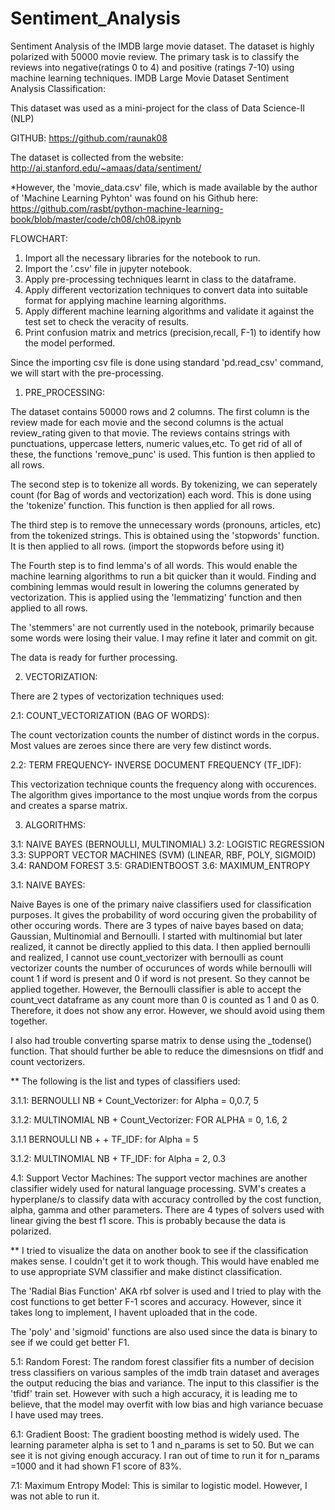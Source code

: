 # Sentiment_Analysis
Sentiment Analysis of the IMDB large movie dataset. The dataset is highly polarized with 50000 movie review. The primary task is to classify the reviews into negative(ratings 0 to 4) and positive (ratings 7-10) using machine learning techniques.
IMDB Large Movie Dataset Sentiment Analysis Classification:

This dataset was used as a mini-project for the class of Data Science-II (NLP)

GITHUB: https://github.com/raunak08



The dataset is collected from the website:
http://ai.stanford.edu/~amaas/data/sentiment/

*However, the 'movie_data.csv' file, which is made available by the author of 'Machine Learning Pyhton' was found on his Github here:
https://github.com/rasbt/python-machine-learning-book/blob/master/code/ch08/ch08.ipynb

FLOWCHART:
1. Import all the necessary libraries for the notebook to run. 
1. Import the '.csv' file in jupyter notebook.
2. Apply pre-processing techniques learnt in class to the dataframe.
3. Apply different vectorization techniques to convert data into suitable format for applying machine learning algorithms.
4. Apply different machine learning algorithms and validate it against the test set to check the veracity of results.
5. Print confusion matrix and metrics (precision,recall, F-1) to identify how the model performed.

Since the importing csv file is done using standard 'pd.read_csv' command, we will start with the pre-processing.



1. PRE_PROCESSING:

The dataset contains 50000 rows and 2 columns. The first column is the review made for each movie and the 
second columns is the actual review_rating given to that movie. The reviews contains strings with punctuations,
uppercase letters, numeric values,etc. To get rid of all of these, the functions 'remove_punc' is used. This 
funtion is then applied to all rows.

The second step is to tokenize all words. By tokenizing, we can seperately count (for Bag of words and vectorization)
each word. This is done using the 'tokenize' function. This function is then applied for all rows.

The third step is to remove the unnecessary words (pronouns, articles, etc) from the tokenized strings. This is
obtained using the 'stopwords' function. It is then applied to all rows. (import the stopwords before using it)

The Fourth step is to find lemma's of all words. This would enable the machine learning algorithms to run a bit
quicker than it would. Finding and combining lemmas would result in lowering the columns generated by vectorization.
This is applied using the 'lemmatizing' function and then applied to all rows.

The 'stemmers' are not currently used in the notebook, primarily because some words were losing their value. I may
refine it later and commit on git.

The data is ready for further processing.


2. VECTORIZATION:

There are 2 types of vectorization techniques used:

2.1: COUNT_VECTORIZATION (BAG OF WORDS):

The count vectorization counts the number of distinct words in the corpus. Most values are zeroes since there are
very few distinct words.


2.2: TERM FREQUENCY- INVERSE DOCUMENT FREQUENCY (TF_IDF):

This vectorization technique counts the frequency along with occurences. The algorithm gives importance to the
most unqiue words from the corpus and creates a sparse matrix.



3. ALGORITHMS:

3.1: NAIVE BAYES (BERNOULLI, MULTINOMIAL)
3.2: LOGISTIC REGRESSION 
3.3: SUPPORT VECTOR MACHINES (SVM) (LINEAR, RBF, POLY, SIGMOID)
3.4: RANDOM FOREST
3.5: GRADIENTBOOST
3.6: MAXIMUM_ENTROPY 


3.1: NAIVE BAYES:

Naive Bayes is one of the primary naive classifiers used for classification purposes. 
It gives the probability of word occuring given the probability of other occuring words. There are 3 types of
naive bayes based on data; Gaussian, Multinomial and Bernoulli.
I started with multinomial but later realized, it cannot be directly applied to this data. I then applied bernoulli
and realized, I cannot use count_vectorizer with bernoulli as count vectorizer counts the number of occurunces 
of words while bernoulli will count 1 if word is present and 0 if word is not present. So they cannot be applied
together. However, the Bernoulli classifier is able to accept the count_vect dataframe as any count more than 0 is
counted as 1 and 0 as 0. Therefore, it does not show any error. However, we should avoid using them together.

I also had trouble converting sparse matrix to dense using the _todense() function. That should further be able
to reduce the dimesnsions on tfidf and count vectorizers.

** The following is the list and types of classifiers used:

3.1.1: BERNOULLI NB + Count_Vectorizer:
for Alpha = 0,0.7, 5


3.1.2: MULTINOMIAL NB + Count_Vectorizer:
FOR ALPHA = 0, 1.6, 2

3.1.1 BERNOULLI NB + + TF_IDF:
for Alpha = 5

3.1.2: MULTINOMIAL NB + TF_IDF:
for Alpha = 2, 0.3


4.1: Support Vector Machines:
The support vector machines are another classifier widely used for natural language processing. SVM's creates
a hyperplane/s to classify data with accuracy controlled by the cost function, alpha, gamma and other parameters.
There are 4 types of solvers used with linear giving the best f1 score. This is probably because the data
is polarized.

** I tried to visualize the data on another book to see if the classification makes sense. I couldn't get it
to work though. This would have enabled me to use appropriate SVM classifier and make distinct classification.

The 'Radial Bias Function' AKA rbf solver is used and I tried to play with the cost functions to get better
F-1 scores and accuracy. However, since it takes long to implement, I havent uploaded that in the code.

The 'poly' and 'sigmoid' functions are also used since the data is binary to see if we could get better F1.


5.1: Random Forest:
The random forest classifier fits a number of decision tress classifiers on various samples of the imdb 
train dataset and averages the output reducing the bias and variance. The input to this classifier is 
the 'tfidf' train set.
However with such a high accuracy, it is leading me to believe, that the model may overfit with low bias and
high variance becuase I have used may trees. 

6.1: Gradient Boost:
The gradient boosting method is widely used. The learning parameter alpha is set to 1 and n_params is set
to 50. But we can see it is not giving enough accuracy. I ran out of time to run it for n_params =1000 and 
it had shown F1 score of 83%.

7.1: Maximum Entropy Model:
This is similar to logistic model. However, I was not able to run it.
